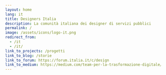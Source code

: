 ```yaml
---
layout: home
lang: it
title: Designers Italia
description: La comunità italiana dei designer di servizi pubblici
permalink: /
image: /assets/icons/logo-it.png
redirect_from:
  - /it
  - /it/
link_to_projects: /progetti
link_to_blog: /storie
link_to_forum: https://forum.italia.it/c/design
link_to_medium: https://medium.com/team-per-la-trasformazione-digitale/designers-italia-comunita-servizi-pubblici-digitali-pubblica-amministrazione-design-thinking-a04cc7ecc3da
---
```

